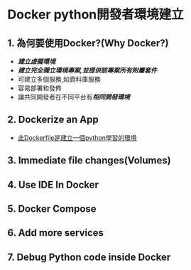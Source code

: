 # Docker python開發者環境建立
## 1. 為何要使用Docker?(Why Docker?)
- ***建立虛擬環境***
- ***建立完全獨立環境專案,並提供該專案所有附屬套件***
- 可建立多個服務,如資料庫服務
- 容易部署和發佈
- 讓共同開發者在不同平台有***相同開發環境***
  
## 2. Dockerize an App

- [此Dockerfile是建立一個python學習的環境](1.建立pyhton學習環境)

## 3. Immediate file changes(Volumes)
## 4. Use IDE In Docker
## 5. Docker Compose
## 6. Add more services
## 7. Debug Python code inside Docker